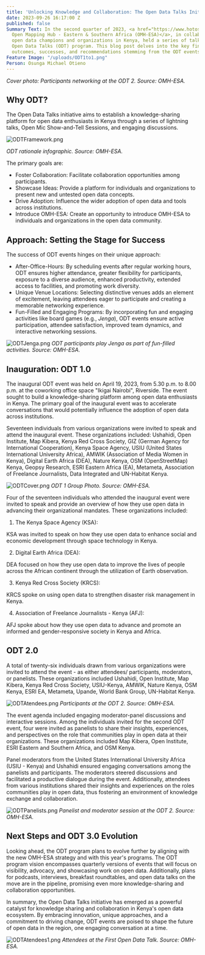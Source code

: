 ```yaml
---
title: 'Unlocking Knowledge and Collaboration: The Open Data Talks Initiative'
date: 2023-09-26 16:17:00 Z
published: false
Summary Text: In the second quarter of 2023, <a href="https://www.hotosm.org/hubs/open-mapping-hub-eastern-and-southern-africa">HOT’s
  Open Mapping Hub - Eastern & Southern Africa (OMH-ESA)</a>, in collaboration with
  open data champions and organizations in Kenya, held a series of talks under the
  Open Data Talks (ODT) program. This blog post delves into the key findings, challenges,
  outcomes, successes, and recommendations stemming from the ODT events.
Feature Image: "/uploads/ODT1to1.png"
Person: Osunga Michael Otieno
---
```


*Cover photo: Participants networking at the ODT 2. Source: OMH-ESA.*

## Why ODT?

The Open Data Talks initiative aims to establish a knowledge-sharing platform for open data enthusiasts in Kenya through a series of lightning talks, Open Mic Show-and-Tell Sessions, and engaging discussions. 

![ODTFramework.png](/uploads/ODTFramework.png)

*ODT rationale infographic. Source: OMH-ESA.*

The primary goals are:
* Foster Collaboration: Facilitate collaboration opportunities among participants.
* Showcase Ideas: Provide a platform for individuals and organizations to present new and untested open data concepts.
* Drive Adoption: Influence the wider adoption of open data and tools across institutions.
* Introduce OMH-ESA: Create an opportunity to introduce OMH-ESA to individuals and organizations in the open data community.

## Approach: Setting the Stage for Success

The success of ODT events hinges on their unique approach:
* After-Office-Hours: By scheduling events after regular working hours, ODT ensures higher attendance, greater flexibility for participants, exposure to a diverse audience, enhanced productivity, extended access to facilities, and promoting work diversity.
* Unique Venue Locations: Selecting distinctive venues adds an element of excitement, leaving attendees eager to participate and creating a memorable networking experience.
* Fun-Filled and Engaging Programs: By incorporating fun and engaging activities like board games (e.g., *Jenga*), ODT events ensure active participation, attendee satisfaction, improved team dynamics, and interactive networking sessions.

![ODTJenga.png](/uploads/ODTJenga.png)
*ODT participants play Jenga as part of fun-filled activities. Source: OMH-ESA.*

## Inauguration: ODT 1.0

The inaugural ODT event was held on April 19, 2023, from 5.30 p.m. to 8.00 p.m. at the coworking office space "Ikigai Nairobi", Riverside. The event sought to build a knowledge-sharing platform among open data enthusiasts in Kenya. The primary goal of the inaugural event was to accelerate conversations that would potentially influence the adoption of open data across institutions.

Seventeen individuals from various organizations were invited to speak and attend the inaugural event. These organizations included: Ushahidi, Open Institute, Map Kibera, Kenya Red Cross Society, GIZ (German Agency for International Cooperation), Kenya Space Agency, USIU (United States International University Africa), AMWIK (Association of Media Women in Kenya), Digital Earth Africa (DEA), Nature Kenya, OSM (OpenStreetMap) Kenya, Geopsy Research, ESRI Eastern Africa (EA), Metameta, Association of Freelance Journalists, Data Integrated and UN-Habitat Kenya.

![ODTCover.png](/uploads/ODTCover.png)
*ODT 1 Group Photo. Source: OMH-ESA.*

Four of the seventeen individuals who attended the inaugural event were invited to speak and provide an overview of how they use open data in advancing their organizational mandates. These organizations included:

1. The Kenya Space Agency (KSA): 

KSA was invited to speak on how they use open data to enhance social and economic development through space technology in Kenya.

2. Digital Earth Africa (DEA):

DEA focused on how they use open data to improve the lives of people across the African continent through the utilization of Earth observation.

3. Kenya Red Cross Society (KRCS):

KRCS spoke on using open data to strengthen disaster risk management in Kenya.

4. Association of Freelance Journalists - Kenya (AFJ):

AFJ spoke about how they use open data to advance and promote an informed and gender-responsive society in Kenya and Africa.

## ODT 2.0

A total of twenty-six individuals drawn from various organizations were invited to attend the event - as either attendees/ participants, moderators, or panelists. These organizations included Ushahidi, Open Institute, Map Kibera, Kenya Red Cross Society, USIU-Kenya, AMWIK, Nature Kenya, OSM Kenya, ESRI EA, Metameta, Upande, World Bank Group, UN-Habitat Kenya.

![ODTAtendees.png](/uploads/ODTAtendees.png)
*Participants at the ODT 2. Source: OMH-ESA.*

The event agenda included engaging moderator-panel discussions and interactive sessions. Among the individuals invited for the second ODT event, four were invited as panelists to share their insights, experiences, and perspectives on the role that communities play in open data at their organizations. These organizations included Map Kibera, Open Institute, ESRI Eastern and Southern Africa, and OSM Kenya.

Panel moderators from the United States International University Africa (USIU - Kenya) and Ushahidi ensured engaging conversations among the panelists and participants. The moderators steered discussions and facilitated a productive dialogue during the event. Additionally, attendees from various institutions shared their insights and experiences on the roles communities play in open data, thus fostering an environment of knowledge exchange and collaboration.

![ODTPanelists.png](/uploads/ODTPanelists.png)
*Panelist and moderator session at the ODT 2. Source: OMH-ESA.*

## Next Steps and ODT 3.0 Evolution

Looking ahead, the ODT program plans to evolve further by aligning with the new OMH-ESA strategy and with this year's programs. The ODT program vision encompasses quarterly versions of events that will focus on visibility, advocacy, and showcasing work on open data. Additionally, plans for podcasts, interviews, breakfast roundtables, and open data talks on the move are in the pipeline, promising even more knowledge-sharing and collaboration opportunities.

In summary, the Open Data Talks initiative has emerged as a powerful catalyst for knowledge sharing and collaboration in Kenya's open data ecosystem. By embracing innovation, unique approaches, and a commitment to driving change, ODT events are poised to shape the future of open data in the region, one engaging conversation at a time.

![ODTAtendees1.png](/uploads/ODTAtendees1.png)
*Attendees at the First Open Data Talk. Source: OMH-ESA.*